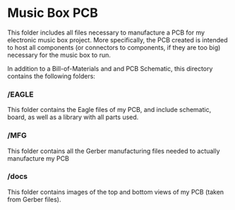 # Music Box PCB

This folder includes all files necessary to manufacture a PCB for my electronic music box project. More specifically, the PCB created is intended to host all components (or connectors to components, if they are too big) necessary for the music box to run. 

In addition to a Bill-of-Materials and and PCB Schematic, this directory contains the following folders:

### /EAGLE
This folder contains the Eagle files of my PCB, and include schematic, board, as well as a library with all parts used.

### /MFG
This folder contains all the Gerber manufacturing files needed to actually manufacture my PCB

### /docs
This folder contains images of the top and bottom views of my PCB (taken from Gerber files).
